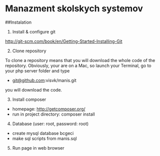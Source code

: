 # Manazment skolskych systemov

##Instalation
1. Install & configure git

http://git-scm.com/book/en/Getting-Started-Installing-Git

2. Clone repository

To clone a repository means that you will download the whole code of the repository. 
Obviously, your are on a Mac, so launch your Terminal, go to your php server folder and type
- git@github.com:visvk/manis.git
 
you will download the code.

3. Install composer 

  - homepage: http://getcomposer.org/
  - run in project directory: composer install

4. Database (user: root, password: root)
  - create mysql database bcgeci
  - make sql scripts from manis.sql

5. Run page in web browser
